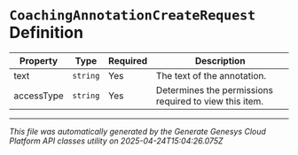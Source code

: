 # `CoachingAnnotationCreateRequest` Definition

| Property | Type | Required | Description |
|----------|------|----------|-------------|
| text | `string` | Yes | The text of the annotation. |
| accessType | `string` | Yes | Determines the permissions required to view this item. |

---

*This file was automatically generated by the Generate Genesys Cloud Platform API classes utility on 2025-04-24T15:04:26.075Z*